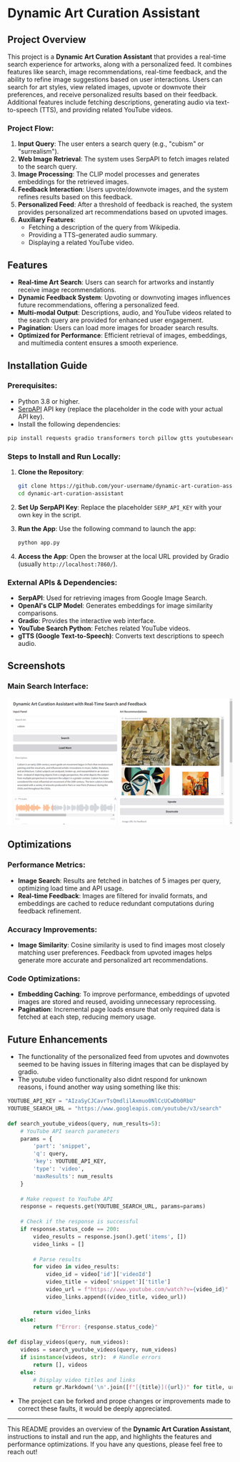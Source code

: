 # Dynamic Art Curation Assistant

## Project Overview

This project is a **Dynamic Art Curation Assistant** that provides a real-time search experience for artworks, along with a personalized feed. It combines features like search, image recommendations, real-time feedback, and the ability to refine image suggestions based on user interactions. Users can search for art styles, view related images, upvote or downvote their preferences, and receive personalized results based on their feedback. Additional features include fetching descriptions, generating audio via text-to-speech (TTS), and providing related YouTube videos.

### Project Flow:
1. **Input Query**: The user enters a search query (e.g., "cubism" or "surrealism").
2. **Web Image Retrieval**: The system uses SerpAPI to fetch images related to the search query.
3. **Image Processing**: The CLIP model processes and generates embeddings for the retrieved images.
4. **Feedback Interaction**: Users upvote/downvote images, and the system refines results based on this feedback.
5. **Personalized Feed**: After a threshold of feedback is reached, the system provides personalized art recommendations based on upvoted images.
6. **Auxiliary Features**:
   - Fetching a description of the query from Wikipedia.
   - Providing a TTS-generated audio summary.
   - Displaying a related YouTube video.

## Features
- **Real-time Art Search**: Users can search for artworks and instantly receive image recommendations.
- **Dynamic Feedback System**: Upvoting or downvoting images influences future recommendations, offering a personalized feed.
- **Multi-modal Output**: Descriptions, audio, and YouTube videos related to the search query are provided for enhanced user engagement.
- **Pagination**: Users can load more images for broader search results.
- **Optimized for Performance**: Efficient retrieval of images, embeddings, and multimedia content ensures a smooth experience.

## Installation Guide

### Prerequisites:
- Python 3.8 or higher.
- [SerpAPI](https://serpapi.com/) API key (replace the placeholder in the code with your actual API key).
- Install the following dependencies:

```bash
pip install requests gradio transformers torch pillow gtts youtubesearchpython scikit-learn
```

### Steps to Install and Run Locally:

1. **Clone the Repository**:
   ```bash
   git clone https://github.com/your-username/dynamic-art-curation-assistant.git
   cd dynamic-art-curation-assistant
   ```

2. **Set Up SerpAPI Key**:
   Replace the placeholder `SERP_API_KEY` with your own key in the script.

3. **Run the App**:
   Use the following command to launch the app:
   ```bash
   python app.py
   ```

4. **Access the App**:
   Open the browser at the local URL provided by Gradio (usually `http://localhost:7860/`).

### External APIs & Dependencies:
- **SerpAPI**: Used for retrieving images from Google Image Search.
- **OpenAI's CLIP Model**: Generates embeddings for image similarity comparisons.
- **Gradio**: Provides the interactive web interface.
- **YouTube Search Python**: Fetches related YouTube videos.
- **gTTS (Google Text-to-Speech)**: Converts text descriptions to speech audio.

## Screenshots

### Main Search Interface:
![Main Search Interface](./assets/interface.png)

## Optimizations

### Performance Metrics:
- **Image Search**: Results are fetched in batches of 5 images per query, optimizing load time and API usage.
- **Real-time Feedback**: Images are filtered for invalid formats, and embeddings are cached to reduce redundant computations during feedback refinement.

### Accuracy Improvements:
- **Image Similarity**: Cosine similarity is used to find images most closely matching user preferences. Feedback from upvoted images helps generate more accurate and personalized art recommendations.

### Code Optimizations:
- **Embedding Caching**: To improve performance, embeddings of upvoted images are stored and reused, avoiding unnecessary reprocessing.
- **Pagination**: Incremental page loads ensure that only required data is fetched at each step, reducing memory usage.

## Future Enhancements
- The functionality of the personalized feed from upvotes and downvotes seemed to be having issues in filtering images that can be displayed by gradio.
- The youtube video functionality also didnt respond for unknown reasons, i found another way using something like this:
```python  
YOUTUBE_API_KEY = "AIzaSyCJCavrTsQmdlilAxmuo0NlCcUCwDb0RbU"
YOUTUBE_SEARCH_URL = "https://www.googleapis.com/youtube/v3/search"

def search_youtube_videos(query, num_results=5):
    # YouTube API search parameters
    params = {
        'part': 'snippet',
        'q': query,
        'key': YOUTUBE_API_KEY,
        'type': 'video',
        'maxResults': num_results
    }

    # Make request to YouTube API
    response = requests.get(YOUTUBE_SEARCH_URL, params=params)

    # Check if the response is successful
    if response.status_code == 200:
        video_results = response.json().get('items', [])
        video_links = []

        # Parse results
        for video in video_results:
            video_id = video['id']['videoId']
            video_title = video['snippet']['title']
            video_url = f"https://www.youtube.com/watch?v={video_id}"
            video_links.append((video_title, video_url))

        return video_links
    else:
        return f"Error: {response.status_code}"

def display_videos(query, num_videos):
    videos = search_youtube_videos(query, num_videos)
    if isinstance(videos, str):  # Handle errors
        return [], videos
    else:
        # Display video titles and links
        return gr.Markdown('\n'.join([f"[{title}]({url})" for title, url in videos])), ""
```
- The project can be forked and prope changes or improvements made to correct these faults, it would be deeply appreciated.

---

This README provides an overview of the **Dynamic Art Curation Assistant**, instructions to install and run the app, and highlights the features and performance optimizations. If you have any questions, please feel free to reach out!
